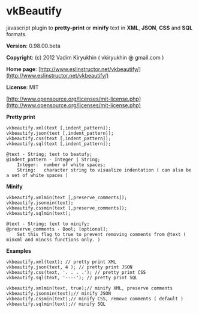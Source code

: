 # vkBeautify

javascript  plugin to **pretty-print** or **minify**
text in **XML**, **JSON**, **CSS** and **SQL** formats.

**Version**: 0.98.00.beta

**Copyright**: (c) 2012 Vadim Kiryukhin ( vkiryukhin @ gmail.com )

**Home page**: [http://www.eslinstructor.net/vkbeautify/](http://www.eslinstructor.net/vkbeautify/) 

**License**: MIT

[http://www.opensource.org/licenses/mit-license.php](http://www.opensource.org/licenses/mit-license.php)

**Pretty print**
```
vkbeautify.xml(text [,indent_pattern]);
vkbeautify.json(text [,indent_pattern]);
vkbeautify.css(text [,indent_pattern]);
vkbeautify.sql(text [,indent_pattern]);

@text - String; text to beatufy;
@indent_pattern - Integer | String;
    Integer:  number of white spaces;
    String:   character string to visualize indentation ( can also be a set of white spaces )
```
  **Minify**
```
vkbeautify.xmlmin(text [,preserve_comments]);
vkbeautify.jsonmin(text);
vkbeautify.cssmin(text [,preserve_comments]);
vkbeautify.sqlmin(text);

@text - String; text to minify;
@preserve_comments - Bool; [optional];
    Set this flag to true to prevent removing comments from @text ( minxml and mincss functions only. )
```
**Examples**
```
vkbeautify.xml(text); // pretty print XML
vkbeautify.json(text, 4 ); // pretty print JSON
vkbeautify.css(text, '. . . .'); // pretty print CSS
vkbeautify.sql(text, '----'); // pretty print SQL

vkbeautify.xmlmin(text, true);// minify XML, preserve comments
vkbeautify.jsonmin(text);// minify JSON
vkbeautify.cssmin(text);// minify CSS, remove comments ( default )
vkbeautify.sqlmin(text);// minify SQL
```
